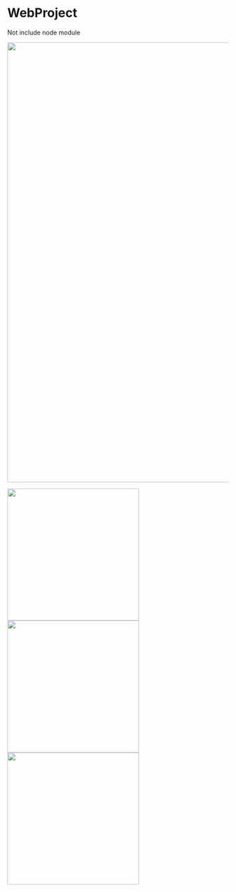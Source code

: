 # WebProject

Not include node module

<img src="https://user-images.githubusercontent.com/53567265/211374594-424a2b3c-1a56-4cbd-87b0-02efe12248b0.png" width="1000" />

<p float="left">
  <img src="" width="300" />
  <img src="" width="300" />
  <img src="" width="300" />
</p>
